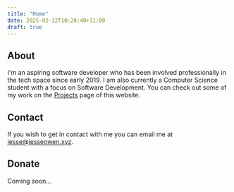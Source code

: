 ```yaml
---
title: "Home"
date: 2025-02-12T10:28:40+11:00
draft: true
---
```


## About

I'm an aspiring software developer who has been involved professionally in the tech space since early 2019. I am also currently a Computer Science student with a focus on Software Development. You can check out some of my work on the [Projects](projects) page of this website.

## Contact

If you wish to get in contact with me you can email me at [jesse@jesseowen.xyz](mailto:jesse@jesseowen.xyz).

## Donate

Coming soon...
